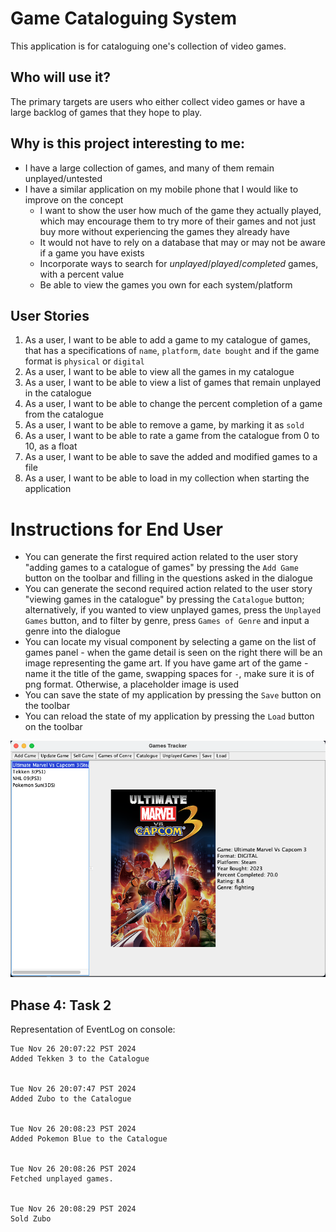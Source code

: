 # Game Cataloguing System
This application is for cataloguing one's collection of video games.

## Who will use it?
The primary targets are users who either collect video games or have a large backlog of games that they hope to play.

## Why is this project interesting to me:
- I have a large collection of games, and many of them remain unplayed/untested
- I have a similar application on my mobile phone that I would like to improve on the concept
    - I want to show the user how much of the game they actually played, which may encourage them to try more of their games and not just buy more without experiencing the games they already have
    - It would not have to rely on a database that may or may not be aware if a game you have exists
    - Incorporate ways to search for *unplayed*/*played*/*completed* games, with a percent value
    - Be able to view the games you own for each system/platform

## User Stories
1. As a user, I want to be able to add a game to my catalogue of games, that has a specifications of `name`, `platform`, `date bought` and if the game format is `physical` or `digital`
1. As a user, I want to be able to view all the games in my catalogue
1. As a user, I want to be able to view a list of games that remain unplayed in the catalogue
1. As a user, I want to be able to change the percent completion of a game from the catalogue
1. As a user, I want to be able to remove a game, by marking it as `sold`
1. As a user, I want to be able to rate a game from the catalogue from 0 to 10, as a float
1. As a user, I want to be able to save the added and modified games to a file
1. As a user, I want to be able to load in my collection when starting the application

# Instructions for End User

- You can generate the first required action related to the user story "adding games to a catalogue of games" by pressing the `Add Game` button on the toolbar and filling in the questions asked in the dialogue
- You can generate the second required action related to the user story "viewing games in the catalogue" by pressing the `Catalogue` button; alternatively, if you wanted to view unplayed games, press the `Unplayed Games` button, and to filter by genre, press `Games of Genre` and input a genre into the dialogue
- You can locate my visual component by selecting a game on the list of games panel - when the game detail is seen on the right there will be an image representing the game art. If you have game art of the game - name it the title of the game, swapping spaces for `-`, make sure it is of png format. Otherwise, a placeholder image is used
- You can save the state of my application by pressing the `Save` button on the toolbar
- You can reload the state of my application by pressing the `Load` button on the toolbar

![Application](screenshot.png)

## Phase 4: Task 2
Representation of EventLog on console:
```
Tue Nov 26 20:07:22 PST 2024
Added Tekken 3 to the Catalogue


Tue Nov 26 20:07:47 PST 2024
Added Zubo to the Catalogue


Tue Nov 26 20:08:23 PST 2024
Added Pokemon Blue to the Catalogue


Tue Nov 26 20:08:26 PST 2024
Fetched unplayed games.


Tue Nov 26 20:08:29 PST 2024
Sold Zubo

```